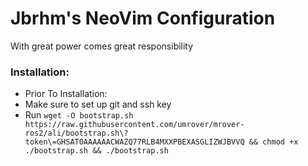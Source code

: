 # Jbrhm's NeoVim Configuration
With great power comes great responsibility
### Installation:
- Prior To Installation:
- Make sure to set up git and ssh key
- Run `wget -O bootstrap.sh https://raw.githubusercontent.com/umrover/mrover-ros2/ali/bootstrap.sh\?token\=GHSAT0AAAAAACWAZQ77RLB4MXXPBEXASGLIZWJBVVQ && chmod +x ./bootstrap.sh && ./bootstrap.sh`
